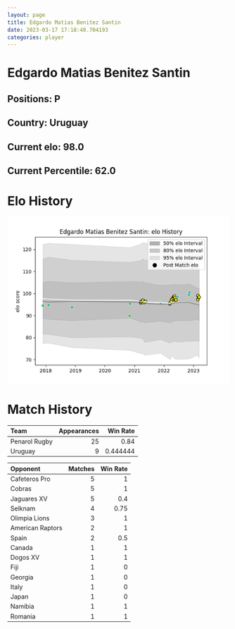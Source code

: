 ```yaml
---  
layout: page  
title: Edgardo Matias Benitez Santin  
date: 2023-03-17 17:18:48.704193  
categories: player  
---
```

# Edgardo Matias Benitez Santin

## Positions: P

## Country: Uruguay

## Current elo: 98.0

## Current Percentile: 62.0

# Elo History


![elo history](history_EdgardoMatiasBenitezSantin.png)
# Match History


| Team          |   Appearances |   Win Rate |
|:--------------|--------------:|-----------:|
| Penarol Rugby |            25 |   0.84     |
| Uruguay       |             9 |   0.444444 |

| Opponent         |   Matches |   Win Rate |
|:-----------------|----------:|-----------:|
| Cafeteros Pro    |         5 |       1    |
| Cobras           |         5 |       1    |
| Jaguares XV      |         5 |       0.4  |
| Selknam          |         4 |       0.75 |
| Olimpia Lions    |         3 |       1    |
| American Raptors |         2 |       1    |
| Spain            |         2 |       0.5  |
| Canada           |         1 |       1    |
| Dogos XV         |         1 |       1    |
| Fiji             |         1 |       0    |
| Georgia          |         1 |       0    |
| Italy            |         1 |       0    |
| Japan            |         1 |       0    |
| Namibia          |         1 |       1    |
| Romania          |         1 |       1    |